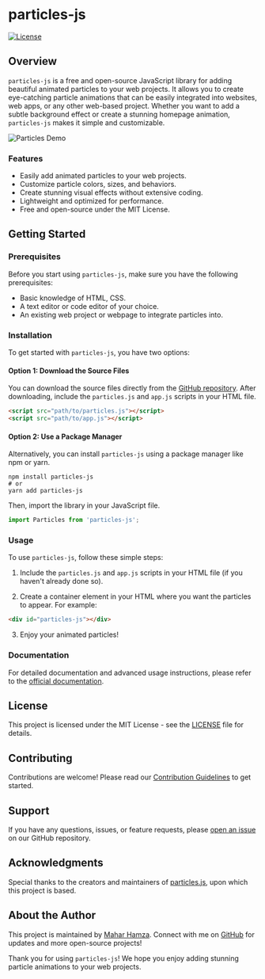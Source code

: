 # particles-js

[![License](https://img.shields.io/badge/License-MIT-blue.svg)](https://github.com/codewithhamza1/particles-js/blob/main/LICENSE)

## Overview

`particles-js` is a free and open-source JavaScript library for adding beautiful animated particles to your web projects. It allows you to create eye-catching particle animations that can be easily integrated into websites, web apps, or any other web-based project. Whether you want to add a subtle background effect or create a stunning homepage animation, `particles-js` makes it simple and customizable.

![Particles Demo](demo.gif)

### Features

- Easily add animated particles to your web projects.
- Customize particle colors, sizes, and behaviors.
- Create stunning visual effects without extensive coding.
- Lightweight and optimized for performance.
- Free and open-source under the MIT License.

## Getting Started

### Prerequisites

Before you start using `particles-js`, make sure you have the following prerequisites:

- Basic knowledge of HTML, CSS.
- A text editor or code editor of your choice.
- An existing web project or webpage to integrate particles into.

### Installation

To get started with `particles-js`, you have two options:

#### Option 1: Download the Source Files

You can download the source files directly from the [GitHub repository](https://github.com/codewithhamza1/particles-js). After downloading, include the `particles.js` and `app.js` scripts in your HTML file.

```html
<script src="path/to/particles.js"></script>
<script src="path/to/app.js"></script>
```

#### Option 2: Use a Package Manager

Alternatively, you can install `particles-js` using a package manager like npm or yarn.

```shell
npm install particles-js
# or
yarn add particles-js
```

Then, import the library in your JavaScript file.

```javascript
import Particles from 'particles-js';
```

### Usage

To use `particles-js`, follow these simple steps:

1. Include the `particles.js` and `app.js` scripts in your HTML file (if you haven't already done so).

2. Create a container element in your HTML where you want the particles to appear. For example:

```html
<div id="particles-js"></div>
```

3. Enjoy your animated particles!

### Documentation

For detailed documentation and advanced usage instructions, please refer to the [official documentation](https://github.com/codewithhamza1/particles-js#documentation).

## License

This project is licensed under the MIT License - see the [LICENSE](LICENSE) file for details.

## Contributing

Contributions are welcome! Please read our [Contribution Guidelines](CONTRIBUTING.md) to get started.

## Support

If you have any questions, issues, or feature requests, please [open an issue](https://github.com/codewithhamza1/particles-js/issues) on our GitHub repository.

## Acknowledgments

Special thanks to the creators and maintainers of [particles.js](https://github.com/VincentGarreau/particles.js), upon which this project is based.

## About the Author

This project is maintained by [Mahar Hamza](https://github.com/codewithhamza1). Connect with me on [GitHub](https://github.com/codewithhamza1) for updates and more open-source projects!

Thank you for using `particles-js`! We hope you enjoy adding stunning particle animations to your web projects.
